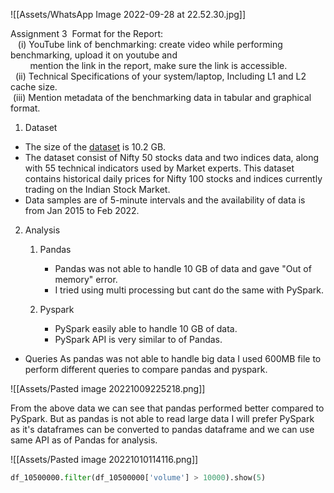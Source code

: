 ![[Assets/WhatsApp Image 2022-09-28 at 22.52.30.jpg]]

Assignment 3
 Format for the Report:  
   (i) YouTube link of benchmarking: create video while performing benchmarking, upload it on youtube and    
        mention the link in the report, make sure the link is accessible.  
  (ii) Technical Specifications of your system/laptop, Including L1 and L2 cache size.  
 (iii) Mention metadata of the benchmarking data in tabular and graphical format.

1. Dataset
- The size of the [dataset](https://www.kaggle.com/datasets/debashis74017/stock-market-data-nifty-50-stocks-1-min-data) is 10.2 GB.
- The dataset consist of Nifty 50 stocks data and two indices data, along with 55 technical indicators used by Market experts. This dataset contains historical daily prices for Nifty 100 stocks and indices currently trading on the Indian Stock Market.
- Data samples are of 5-minute intervals and the availability of data is from Jan 2015 to Feb 2022.

2. Analysis
	1. Pandas
		- Pandas was not able to handle 10 GB of data and gave "Out of memory" error.
		- I tried using multi processing but cant do the same with PySpark.

	2. Pyspark
		- PySpark easily able to handle 10 GB of data.
		- PySpark API is very similar to of Pandas.

* Queries
As pandas was not able to handle big data I used 600MB file to perform different queries to compare pandas and pyspark.


![[Assets/Pasted image 20221009225218.png]]

From the above data we can see that pandas performed better compared to PySpark. But as pandas is not able to read large data I will prefer PySpark as it's dataframes can be converted to pandas dataframe and we can use same API as of Pandas for analysis.

![[Assets/Pasted image 20221010114116.png]]
```python
df_10500000.filter(df_10500000['volume'] > 10000).show(5)
```




